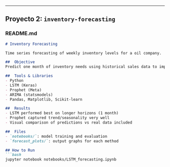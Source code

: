 
---

## Proyecto 2: `inventory-forecasting`

### README.md

```markdown
# Inventory Forecasting

Time series forecasting of weekly inventory levels for a oil company.

##  Objective
Predict one month of inventory needs using historical sales data to improve planning and reduce waste.

##  Tools & Libraries
- Python
- LSTM (Keras)
- Prophet (Meta)
- ARIMA (statsmodels)
- Pandas, Matplotlib, Scikit-learn

##  Results
- LSTM performed best on longer horizons (1 month)
- Prophet captured trend/seasonality very well
- Visual comparison of predictions vs real data included

##  Files
- `notebooks/`: model training and evaluation
- `forecast_plots/`: output graphs for each method

## How to Run
```bash
jupyter notebook notebooks/LSTM_forecasting.ipynb
